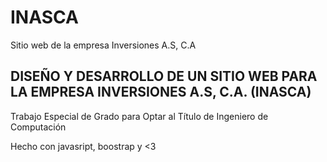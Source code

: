 # INASCA
Sitio web de la empresa Inversiones A.S, C.A


DISEÑO Y DESARROLLO DE UN SITIO WEB PARA LA EMPRESA INVERSIONES A.S, C.A. (INASCA)
---

Trabajo Especial de Grado para Optar al Título de Ingeniero de Computación


Hecho con javasript, boostrap y <3
